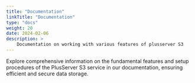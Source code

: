 ```yaml
---
title: "Documentation"
linkTitle: "Documentation"
type: "docs"
weight: 20
date: 2024-02-06
description: >
    Documentation on working with various features of plusserver S3
---
```

Explore comprehensive information on the fundamental features and setup procedures of the PlusServer S3 service in our documentation, ensuring efficient and secure data storage.